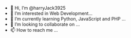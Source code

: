 - 👋 Hi, I’m @harryJack3925
- 👀 I’m interested in Web Development...
- 🌱 I’m currently learning Python, JavaScript and PHP ...
- 💞️ I’m looking to collaborate on ...
- 📫 How to reach me ...

<!---
harryJack3925/harryJack3925 is a ✨ special ✨ repository because its `README.md` (this file) appears on your GitHub profile.
You can click the Preview link to take a look at your changes.
--->
